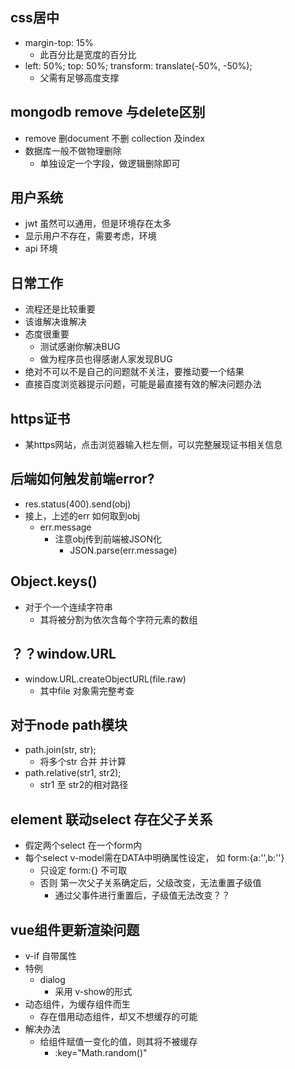 ## css居中 ##
+ margin-top: 15%
  + 此百分比是宽度的百分比
+ left: 50%; top: 50%; transform: translate(-50%, -50%);
  + 父需有足够高度支撑

## mongodb remove 与delete区别 ##
+ remove 删document 不删 collection 及index
+ 数据库一般不做物理删除
  + 单独设定一个字段，做逻辑删除即可

## 用户系统 ##
+ jwt 虽然可以通用，但是环境存在太多
+ 显示用户不存在，需要考虑，环境
+ api 环境

## 日常工作 ##
+ 流程还是比较重要
+ 该谁解决谁解决
+ 态度很重要
  + 测试感谢你解决BUG
  + 做为程序员也得感谢人家发现BUG
+ 绝对不可以不是自己的问题就不关注，要推动要一个结果
+ 直接百度浏览器提示问题，可能是最直接有效的解决问题办法

## https证书 ##
+ 某https网站，点击浏览器输入栏左侧，可以完整展现证书相关信息

## 后端如何触发前端error? ##
+ res.status(400).send(obj)
+ 接上，上述的err 如何取到obj
  + err.message
    + 注意obj传到前端被JSON化
      + JSON.parse(err.message)

## Object.keys() ##
+ 对于个一个连续字符串
  + 其将被分割为依次含每个字符元素的数组

## ？？window.URL ##
+ window.URL.createObjectURL(file.raw)
  + 其中file 对象需完整考查

## 对于node path模块 ##
+ path.join(str, str);
  + 将多个str 合并 并计算
+ path.relative(str1, str2);
  + str1 至 str2的相对路径

## element 联动select 存在父子关系 ##
+ 假定两个select 在一个form内
+ 每个select v-model需在DATA中明确属性设定， 如 form:{a:'',b:''}
  + 只设定 form:{} 不可取
  + 否则 第一次父子关系确定后，父级改变，无法重置子级值
    + 通过父事件进行重置后，子级值无法改变？？
      

## vue组件更新渲染问题 ##
+ v-if 自带属性
+ 特例
  + dialog
    + 采用 v-show的形式
+ 动态组件，为缓存组件而生
  + 存在借用动态组件，却又不想缓存的可能
+ 解决办法
  + 给组件赋值一变化的值，则其将不被缓存
    + :key="Math.random()"